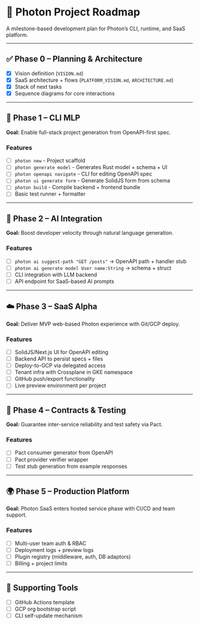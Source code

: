 # 📍 Photon Project Roadmap

A milestone-based development plan for Photon’s CLI, runtime, and SaaS platform.

---

## ✅ Phase 0 – Planning & Architecture

- [x] Vision definition (`VISION.md`)
- [x] SaaS architecture + flows (`PLATFORM_VISION.md`, `ARCHITECTURE.md`)
- [x] Stack of next tasks
- [x] Sequence diagrams for core interactions

---

## 🚧 Phase 1 – CLI MLP

**Goal:** Enable full-stack project generation from OpenAPI-first spec.

### Features
- [ ] `photon new` - Project scaffold
- [ ] `photon generate model` - Generates Rust model + schema + UI
- [ ] `photon openapi navigate` - CLI for editing OpenAPI spec
- [ ] `photon ui generate form` - Generate SolidJS form from schema
- [ ] `photon build` - Compile backend + frontend bundle
- [ ] Basic test runner + formatter

---

## 🧠 Phase 2 – AI Integration

**Goal:** Boost developer velocity through natural language generation.

### Features
- [ ] `photon ai suggest-path "GET /posts"` → OpenAPI path + handler stub
- [ ] `photon ai generate model User name:String` → schema + struct
- [ ] CLI integration with LLM backend
- [ ] API endpoint for SaaS-based AI prompts

---

## ☁️ Phase 3 – SaaS Alpha

**Goal:** Deliver MVP web-based Photon experience with Git/GCP deploy.

### Features
- [ ] SolidJS/Next.js UI for OpenAPI editing
- [ ] Backend API to persist specs + files
- [ ] Deploy-to-GCP via delegated access
- [ ] Tenant infra with Crossplane in GKE namespace
- [ ] GitHub push/export functionality
- [ ] Live preview environment per project

---

## 🔬 Phase 4 – Contracts & Testing

**Goal:** Guarantee inter-service reliability and test safety via Pact.

### Features
- [ ] Pact consumer generator from OpenAPI
- [ ] Pact provider verifier wrapper
- [ ] Test stub generation from example responses

---

## 🌍 Phase 5 – Production Platform

**Goal:** Photon SaaS enters hosted service phase with CI/CD and team support.

### Features
- [ ] Multi-user team auth & RBAC
- [ ] Deployment logs + preview logs
- [ ] Plugin registry (middleware, auth, DB adaptors)
- [ ] Billing + project limits

---

## 🧰 Supporting Tools

- [ ] GitHub Actions template
- [ ] GCP org bootstrap script
- [ ] CLI self-update mechanism
